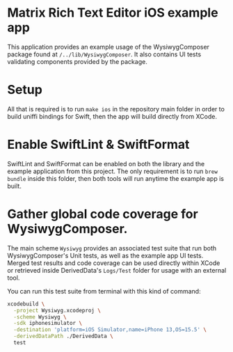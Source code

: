 # Matrix Rich Text Editor iOS example app

This application provides an example usage of the WysiwygComposer 
package found at `/../lib/WysiwygComposer`.
It also contains UI tests validating components provided by the package.

# Setup

All that is required is to run `make ios` in the repository main folder
in order to build uniffi bindings for Swift, then the app will build
directly from XCode.

# Enable SwiftLint & SwiftFormat

SwiftLint and SwiftFormat can be enabled on both the library and the
example application from this project. The only requirement is to run `brew bundle` inside this folder, then both tools will run anytime the
example app is built.

# Gather global code coverage for WysiwygComposer.

The main scheme `Wysiwyg` provides an associated test suite that run both
WysiwygComposer's Unit tests, as well as the example app UI tests. Merged 
test results and code coverage can be used directly within XCode or 
retrieved inside DerivedData's `Logs/Test` folder for usage with an 
external tool.

You can run this test suite from terminal with this kind of command:

```bash
xcodebuild \
  -project Wysiwyg.xcodeproj \
  -scheme Wysiwyg \
  -sdk iphonesimulator \
  -destination 'platform=iOS Simulator,name=iPhone 13,OS=15.5' \
  -derivedDataPath ./DerivedData \
  test
```
